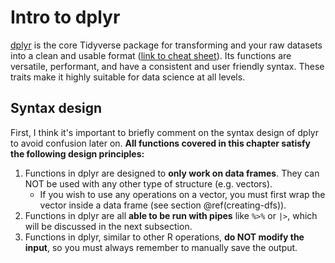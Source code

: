 

# Intro to dplyr

[dplyr](https://dplyr.tidyverse.org) is the core Tidyverse package for transforming and your raw datasets into a clean and usable format ([link to cheat sheet](https://rstudio.github.io/cheatsheets/data-transformation.pdf)). Its functions are versatile, performant, and have a consistent and user friendly syntax. These traits make it highly suitable for data science at all levels.



## Syntax design

First, I think it's important to briefly comment on the syntax design of dplyr to avoid confusion later on. **All functions covered in this chapter satisfy the following design principles:**

 1. Functions in dplyr are designed to **only work on data frames**. They can NOT be used with any other type of structure (e.g. vectors).
    - If you wish to use any operations on a vector, you must first wrap the vector inside a data frame (see section \@ref(creating-dfs)).
 2. Functions in dplyr are all **able to be run with pipes** like `%>%` or `|>`, which will be discussed in the next subsection.
 3. Functions in dplyr, similar to other R operations, **do NOT modify the input**, so you must always remember to manually save the output.



##

